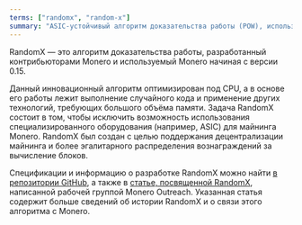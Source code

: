 ```yaml
---
terms: ["randomx", "random-x"]
summary: "ASIC-устойчивый алгоритм доказательства работы (POW), используемый Monero в настоящее время"
---
```


RandomX — это алгоритм доказательства работы, разработанный контрибьюторами Monero и используемый Monero начиная с версии 0.15.

Данный инновационный алгоритм оптимизирован под CPU, а в основе его работы лежит выполнение случайного кода и применение других технологий, требующих большого объёма памяти. Задача RandomX состоит в том, чтобы исключить возможность использования специализированного оборудования (например, ASIC) для майнинга Monero. RandomX был создан с целью поддержания децентрализации майнинга и более эгалитарного распределения вознаграждений за вычисление блоков.

Спецификации и информацию о разработке RandomX можно найти [в репозитории GitHub](https://github.com/tevador/RandomX), а также в [статье, посвященной RandomX](https://www.monerooutreach.org/stories/RandomX.html), написанной рабочей группой Monero Outreach. Указанная статья содержит больше сведений об истории RandomX и о связи этого алгоритма с Monero.

